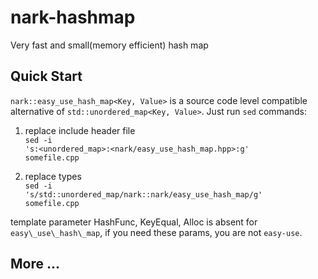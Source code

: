 nark-hashmap
============

Very fast and small(memory efficient) hash map

## Quick Start

`nark::easy_use_hash_map<Key, Value>` is a source code level compatible alternative of `std::unordered_map<Key, Value>`. Just run `sed` commands:

1.  replace include header file<br/>
<code>sed -i 's:&lt;unordered\_map&gt;:&lt;nark/easy\_use\_hash\_map.hpp&gt;:g' somefile.cpp</code>

2.  replace types<br/>
<code>sed -i 's/std::unordered\_map/nark::nark/easy\_use\_hash\_map/g'  somefile.cpp</code>

template parameter HashFunc, KeyEqual, Alloc is absent for `easy\_use\_hash\_map`, if you need these params, you are not `easy-use`.

## More ...
